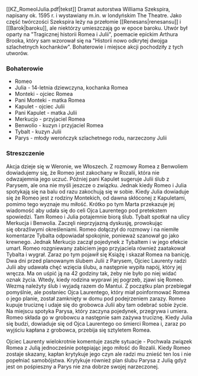 [[KZ_RomeoIJulia.pdf|tekst]]
Dramat autorstwa Williama Szekspira, napisany ok. 1595 r. i wystawiany m.in. w londyńskim The Theatre. Jako część twórczości Szekspira leży na przełomie [[Renesans|renesansu]] i [[Barok|baroku]], ale niektórzy umieszczają go w epoce baroku.
Utwór był oparty na "Tragicznej historii Romea i Julii", poemacie epickim Arthura Brooka, który sam wzorował się na "Historii nowo odkrytej dwojga szlachetnych kochanków". Bohaterowie i miejsce akcji pochodziły z tych utworów.
### Bohaterowie
- Romeo
- Julia - 14-letnia dziewczyna, kochanka Romea
- Monteki - ojciec Romea
- Pani Monteki - matka Romea
- Kapulet - ojciec Julii
- Pani Kapulet - matka Julii
- Merkucjo - przyjaciel Romea
- Benwolio - kuzyn i przyjaciel Romea
- Tybalt - kuzyn Julii
- Parys - młody werończyk szlachetnego rodu, narzeczony Julii
### Streszczenie
Akcja dzieje się w Weronie, we Włoszech.
Z rozmowy Romea z Benwoliem dowiadujemy się, że Romeo jest zakochany w Rozalii, która nie odwzajemnia jego uczuć. Później pani Kapulet sugeruje Julii ślub z Parysem, ale ona nie myśli jeszcze o związku. Jednak kiedy Romeo i Julia spotykają się na balu od razu zakochują się w sobie.
Kiedy Julia dowiaduje się że Romeo jest z rodziny Montekich, od dawna skłóconej z Kapuletami, pomimo tego wyznaje mu miłość. Krótko po tym Marta przekazuje jej wiadomość aby udała się do celi Ojca Laurentego pod pretekstem spowiedzi. Tam Romeo i Julia potajemnie biorą ślub.
Tybalt spotkał na ulicy Merkucja i Benwolia. Zaczęli nieprzyjazną dyskusję, prowokując się obraźliwymi określeniami. Romeo dołączył do rozmowy i na niemiłe komentarze Tybalta odpowiadał spokojnie, ponieważ szanował go jako krewnego. Jednak Merkucjo zaczął pojedynek z Tybaltem i w jego efekcie umarł. Romeo rozgniewany zabiciem jego przyjaciela również zaatakował Tybalta i wygrał. Zaraz po tym pojawił się Książę i skazał Romea na banicję.
Dwa dni przed planowanym ślubem Julii z Parysem, Ojciec Laurenty radzi Julii aby udawała chęć wzięcia ślubu, a następnie wypiła napój, który jej wręcza. Ma on uśpić ją na 42 godziny tak, żeby nie było po niej widać oznak życia. Wtedy, kiedy rodzina wyprawi jej pogrzeb, zjawi się Romeo. Wezmą należyty ślub i wyjadą razem do Mantui.
Z początku plan przebiegał pomyślnie, ale posłaniec Ojca Laurentego, który miał poinformować Romea o jego planie, został zamknięty w domu pod podejrzeniem zarazy.
Romeo kupuje truciznę i udaje się do grobowca Julii aby tam odebrać sobie życie. Na miejscu spotyka Parysa, który zaczyna pojedynek, przegrywa i umiera. Romeo składa go w grobowcu a następnie sam zażywa truciznę.
Kiedy Julia się budzi, dowiaduje się od Ojca Laurentego oo śmierci Romea i, zaraz po wyjściu kapłana z grobowca, przebija się sztyletem Romea.




Ojciec Laurenty wielokrotnie komentuje zaszłe sytuacje - Pochwala związek Romea z Julią jednocześnie potępiając jego miłość do Rozalii. Kiedy Romeo zostaje skazany, kapłan krytykuje jego czyn ale radzi mu znieść ten los i nie popełniać samobójstwa. Krytykuje również plan ślubu Parysa z Julią gdyż jest on pośpieszny a Parys nie zna dobrze swojej narzeczonej.